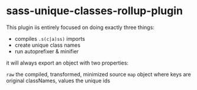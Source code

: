 # sass-unique-classes-rollup-plugin

This plugin iis entirely focused on doing exactly three things:

- compiles `.s(c|a)ss)` imports
- create unique class names
- run autoprefixer & minifier

it will always export an object with two properties:

`raw` the compiled, transformed, minimized source
`map` object where keys are original classNames, values the unique ids
